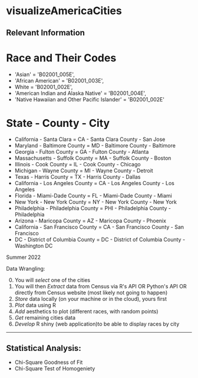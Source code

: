 # visualizeAmericaCities




## Relevant Information



# Race and Their Codes

- 'Asian' = 'B02001_005E',
- 'African American' = 'B02001_003E',
- White = 'B02001_002E', 
- 'American Indian and Alaska Native' = 'B02001_004E', 
- 'Native Hawaiian and Other Pacific Islander' = 'B02001_002E'


# State - County - City

 - California - Santa Clara = CA - Santa Clara County  - San Jose
 - Maryland - Baltimore County = MD - Baltimore County -  Baltimore
 - Georgia - Fulton County = GA - Fulton County - Atlanta
 - Massachusetts - Suffolk County = MA - Suffolk County - Boston
 - Illinois - Cook County = IL - Cook County - Chicago
 - Michigan - Wayne County = MI - Wayne County - Detroit
 - Texas - Harris County = TX - Harris County - Dallas
 - California - Los Angeles County = CA - Los Angeles County - Los Angeles
 - Florida - Miami-Dade County = FL - Miami-Dade County - Miami
 - New York - New York County = NY - New York County - New York
 - Philadelphia - Philadelphia County = PHI - Philadelphia County - Philadelphia
 - Arizona - Maricopa County = AZ - Maricopa County - Phoenix
 - California - San Francisco County = CA - San Francisco County - San Francisco
 - DC - District of Columbia County = DC - District of Columbia County - Washington DC
 
 
 Summer 2022
 
 Data Wrangling:

0. You will *select* one of the cities 
1. You will then *Extract* data from Census via R's API OR Python's API OR directly from Census  website (most likely not going to happen)
2. *Store* data locally (on your machine or in the cloud), yours first
3. *Plot* data using R
4. *Add* aesthetics to plot (different races, with random points)
5. *Get* remaining cities data
6. *Develop* R shiny (web application)to be able to display races by city

-------

## Statistical Analysis:

- Chi-Square Goodness of Fit
- Chi-Square Test of Homogeniety

